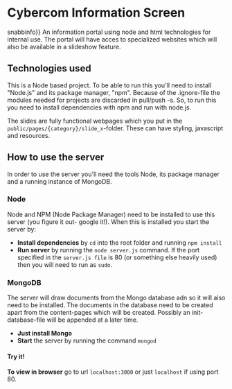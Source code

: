 # Cybercom Information Screen

snabbinfo}}
An information portal using node and html technologies for internal use.
The portal will have acces to specialized websites which will also be available in a slideshow feature.

## Technologies used
This is a Node based project. To be able to run this you'll need to install "Node.js" and its package manager, "npm". Because of the .ignore-file the modules needed for projects are discarded in pull/push -s. So, to run this you need to install dependencies with npm and run with node.js.

The slides are fully functional webpages which you put in the `public/pages/{category}/slide_x`-folder. These can have styling, javascript and resources.

## How to use the server
In order to use the server you'll need the tools Node, its package manager and a running instance of MongoDB.

### Node
Node and NPM (Node Package Manager) need to be installed to use this server (you figure it out- google it!). When this is installed you start the server by:
* __Install dependencies__ by `cd` into the root folder and running `npm install`
* __Run server__ by running the `node server.js` command. If the port specified in the `server.js file` is 80 (or something else heavily used) then you will need to run as `sudo`.


### MongoDB
The server will draw documents from the Mongo database adn so it will also need to be installed. The documents in the database need to be created apart from the content-pages which will be created.
Possibly an init-database-file will be appended at a later time.
* __Just install Mongo__
* __Start__ the server by running the command `mongod`

#### Try it!
__To view in browser__ go to url `localhost:3000` or just `localhost` if using port 80.
